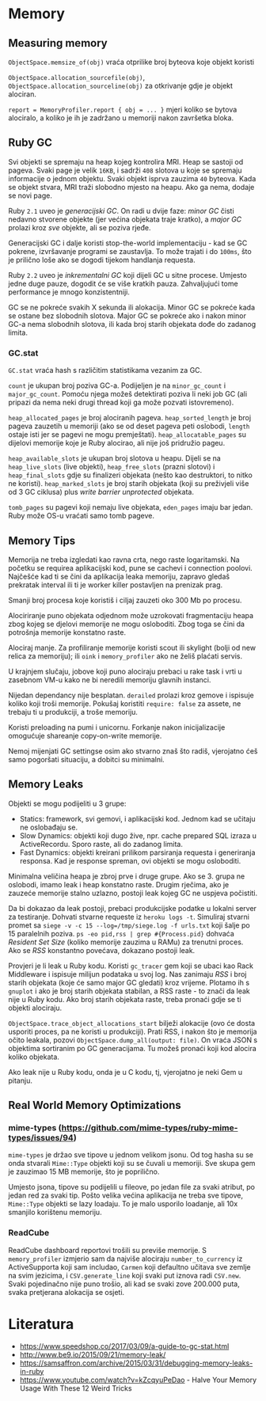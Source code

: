 # Memory

## Measuring memory

`ObjectSpace.memsize_of(obj)` vraća otprilike broj byteova koje objekt koristi

`ObjectSpace.allocation_sourcefile(obj)`, `ObjectSpace.allocation_sourceline(obj)` za otkrivanje gdje je objekt alociran.

`report = MemoryProfiler.report { obj = ... }` mjeri koliko se bytova alociralo, a koliko je ih je zadržano u memoriji nakon završetka bloka.

## Ruby GC

Svi objekti se spremaju na heap kojeg kontrolira MRI. Heap se sastoji od pageva. Svaki page je velik `16KB`, i sadrži `408` slotova u koje se spremaju informacije o jednom objektu. Svaki objekt isprva zauzima `40` byteova. Kada se objekt stvara, MRI traži slobodno mjesto na heapu. Ako ga nema, dodaje se novi page.

Ruby `2.1` uveo je *generacijski GC*. On radi u dvije faze: *minor GC* čisti nedavno stvorene objekte (jer većina objekata traje kratko), a *major GC* prolazi kroz *sve* objekte, ali se poziva rjeđe.

Generacijski GC i dalje koristi stop-the-world implementaciju - kad se GC pokrene, izvršavanje programi se zaustavlja. To može trajati i do `100ms`, što je prilično loše ako se dogodi tijekom handlanja requesta.

Ruby `2.2` uveo je *inkrementalni GC* koji dijeli GC u sitne procese. Umjesto jedne duge pauze, dogodit će se više kratkih pauza. Zahvaljujući tome performance je mnogo konzistentniji.

GC se ne pokreće svakih X sekunda ili alokacija. Minor GC se pokreće kada se ostane bez slobodnih slotova. Major GC se pokreće ako i nakon minor GC-a nema slobodnih slotova, ili kada broj starih objekata dođe do zadanog limita.

### GC.stat

`GC.stat` vraća hash s različitim statistikama vezanim za GC.

`count` je ukupan broj poziva GC-a. Podijeljen je na `minor_gc_count` i `major_gc_count`. Pomoću njega možeš detektirati poziva li neki job GC (ali pripazi da nema neki drugi thread koji ga može pozvati istovremeno).

`heap_allocated_pages` je broj alociranih pageva. `heap_sorted_length` je broj pageva zauzetih u memoriji (ako se od deset pageva peti oslobodi, `length` ostaje isti jer se pagevi ne mogu premještati). `heap_allocatable_pages` su dijelovi memorije koje je Ruby alocirao, ali nije još pridružio pageu.

`heap_available_slots` je ukupan broj slotova u heapu. Dijeli se na `heap_live_slots` (live objekti), `heap_free_slots` (prazni slotovi) i `heap_final_slots` gdje su finalizeri objekata (nešto kao destruktori, to nitko ne koristi). `heap_marked_slots` je broj starih objekata (koji su preživjeli više od 3 GC ciklusa) plus *write barrier unprotected* objekata.

`tomb_pages` su pagevi koji nemaju live objekata, `eden_pages` imaju bar jedan. Ruby može OS-u vraćati samo tomb pageve.

## Memory Tips

Memorija ne treba izgledati kao ravna crta, nego raste logaritamski. Na početku se requirea aplikacijski kod, pune se cachevi i connection poolovi. Najčešće kad ti se čini da aplikacija leaka memoriju, zapravo gledaš prekratak interval ili ti je worker killer postavljen na prenizak prag.

Smanji broj procesa koje koristiš i ciljaj zauzeti oko 300 Mb po procesu.

Alociriranje puno objekata odjednom može uzrokovati fragmentaciju heapa zbog kojeg se djelovi memorije ne mogu osloboditi. Zbog toga se čini da potrošnja memorije konstatno raste.

Alociraj manje. Za profiliranje memorije koristi scout ili skylight (bolji od new relica za memoriju); ili `oink` i `memory_profiler` ako ne želiš plaćati servis.

U krajnjem slučaju, jobove koji puno alociraju prebaci u rake task i vrti u zasebnom VM-u kako ne bi neredili memoriju glavnih instanci.

Nijedan dependancy nije besplatan. `derailed` prolazi kroz gemove i ispisuje koliko koji troši memorije. Pokušaj koristiti `require: false` za assete, ne trebaju ti u produkciji, a troše memoriju.

Koristi preloading na pumi i unicornu. Forkanje nakon inicijalizacije omogućuje shareanje copy-on-write memorije.

Nemoj mijenjati GC settingse osim ako stvarno znaš što radiš, vjerojatno ćeš samo pogoršati situaciju, a dobitci su minimalni.

## Memory Leaks

Objekti se mogu podijeliti u 3 grupe:
* Statics: framework, svi gemovi, i aplikacijski kod. Jednom kad se učitaju ne oslobađaju se.
* Slow Dynamics: objekti koji dugo žive, npr. cache prepared SQL izraza u ActiveRecordu. Sporo raste, ali do zadanog limita.
* Fast Dynamics: objekti kreirani prilikom parsiranja requesta i generiranja responsa. Kad je response spreman, ovi objekti se mogu osloboditi.

Minimalna veličina heapa je zbroj prve i druge grupe. Ako se 3. grupa ne oslobodi, imamo leak i heap konstatno raste. Drugim rječima, ako je zauzeće memorije stalno uzlazno, postoji leak kojeg GC ne uspjeva počistiti.

Da bi dokazao da leak postoji, prebaci produkcijske podatke u lokalni server za testiranje. Dohvati stvarne requeste iz `heroku logs -t`. Simuliraj stvarni promet sa `siege -v -c 15 --log=/tmp/siege.log -f urls.txt` koji šalje po 15 paralelnih poziva. `ps -eo pid,rss | grep #{Process.pid}` dohvaća *Resident Set Size* (koliko memorije zauzima u RAMu) za trenutni proces. Ako se *RSS* konstantno povećava, dokazano postoji leak.

Provjeri je li leak u Ruby kodu. Koristi `gc_tracer` gem koji se ubaci kao Rack Middleware i ispisuje milijun podataka u svoj log. Nas zanimaju *RSS* i broj starih objekata (koje će samo major GC gledati) kroz vrijeme. Plotamo ih s `gnuplot` i ako je broj starih objekata stabilan, a RSS raste - to znači da leak nije u Ruby kodu. Ako broj starih objekata raste, treba pronaći gdje se ti objekti alociraju.

`ObjectSpace.trace_object_allocations_start` bilježi alokacije (ovo će dosta usporiti proces, pa ne koristi u produkciji). Prati RSS, i nakon što je memorija očito leakala, pozovi `ObjectSpace.dump_all(output: file)`. On vraća JSON s objektima sortiranim po GC generacijama. Tu možeš pronaći koji kod alocira koliko objekata.

Ako leak nije u Ruby kodu, onda je u C kodu, tj, vjerojatno je neki Gem u pitanju.

## Real World Memory Optimizations

### mime-types (https://github.com/mime-types/ruby-mime-types/issues/94)

`mime-types` je držao sve tipove u jednom velikom jsonu. Od tog hasha su se onda stvarali `Mime::Type` objekti koji su se čuvali u memoriji. Sve skupa gem je zauzimao 15 MB memorije, što je poprilično.

Umjesto jsona, tipove su podijelili u fileove, po jedan file za svaki atribut, po jedan red za svaki tip. Pošto velika većina aplikacija ne treba sve tipove, `Mime::Type` objekti se lazy loadaju. To je malo usporilo loadanje, ali 10x smanjilo korištenu memoriju.

### ReadCube

ReadCube dashboard reportovi trošili su previše memorije. S `memory_profiler` izmjerio sam da najviše alociraju `number_to_currency` iz ActiveSupporta koji sam includao, `Carmen` koji defaultno učitava sve zemlje na svim jezicima, i `CSV.generate_line` koji svaki put iznova radi `CSV.new`. Svaki pojedinačno nije puno trošio, ali kad se svaki zove 200.000 puta, svaka pretjerana alokacija se osjeti.

# Literatura

* https://www.speedshop.co/2017/03/09/a-guide-to-gc-stat.html
* http://www.be9.io/2015/09/21/memory-leak/
* https://samsaffron.com/archive/2015/03/31/debugging-memory-leaks-in-ruby
* https://www.youtube.com/watch?v=kZcqyuPeDao - Halve Your Memory Usage With These 12 Weird Tricks
